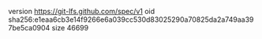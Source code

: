 version https://git-lfs.github.com/spec/v1
oid sha256:e1eaa6cb3e14f9266e6a039cc530d83025290a70825da2a749aa397be5ca0904
size 46699
